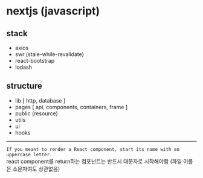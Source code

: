 
# nextjs (javascript)

## stack
- axios
- swr (stale-while-revalidate)
- react-bootstrap
- lodash

## structure
- lib [ http, database ]
- pages [ api, components, containers, frame ]
- public (resource)
- utils
- ui
- hooks

<hr>

`If you meant to render a React component, start its name with an uppercase letter.` <br>
react component를 return하는 컴포넌트는 반드시 대문자로 시작해야함 (파일 이름은 소문자여도 상관없음)
